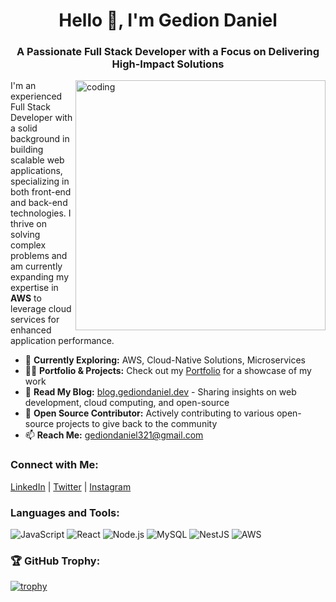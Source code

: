 <h1 align="center">Hello 👋, I'm Gedion Daniel</h1>
<h3 align="center">A Passionate Full Stack Developer with a Focus on Delivering High-Impact Solutions</h3>

<img align="right" alt="coding" width="400" src="https://cdn.dribbble.com/users/1162077/screenshots/3848914/programmer.gif"/>

I'm an experienced Full Stack Developer with a solid background in building scalable web applications, specializing in both front-end and back-end technologies. I thrive on solving complex problems and am currently expanding my expertise in **AWS** to leverage cloud services for enhanced application performance.

- 🌱 **Currently Exploring:** AWS, Cloud-Native Solutions, Microservices
- 👨‍💻 **Portfolio & Projects:** Check out my [Portfolio](https://gediondaniel.dev) for a showcase of my work
- 📝 **Read My Blog:** [blog.gediondaniel.dev](https://blog.gediondaniel.dev) - Sharing insights on web development, cloud computing, and open-source
- 🤝 **Open Source Contributor:** Actively contributing to various open-source projects to give back to the community
- 📫 **Reach Me:** gediondaniel321@gmail.com

<h3 align="left">Connect with Me:</h3>
<p align="left">
  <a href="https://linkedin.com/in/gediontkd" target="blank">LinkedIn</a> |
  <a href="https://twitter.com/gedion_gt" target="blank">Twitter</a> | 
  <a href="https://www.instagram.com/gediondev/" target="blank">Instagram</a> 
</p>

<h3 align="left">Languages and Tools:</h3>

<p align="left">
  <img src="https://img.shields.io/badge/JavaScript-F7DF1E?logo=javascript&logoColor=black" alt="JavaScript"/>
  <img src="https://img.shields.io/badge/React-61DAFB?logo=react&logoColor=black" alt="React"/>
  <img src="https://img.shields.io/badge/Node.js-339933?logo=nodedotjs&logoColor=white" alt="Node.js"/>
  <img src="https://img.shields.io/badge/MySQL-4479A1?logo=mysql&logoColor=white" alt="MySQL"/>
  <img src="https://img.shields.io/badge/NestJS-E0234E?logo=nestjs&logoColor=white" alt="NestJS"/>
  <img src="https://img.shields.io/badge/AWS-232F3E?logo=amazonaws&logoColor=white" alt="AWS"/>
  <!-- Add more icons for the technologies you want to showcase -->
</p>

### 🏆 GitHub Trophy:
[![trophy](https://github-profile-trophy.vercel.app/?username=gediontkd&theme=onedark)](https://github.com/ryo-ma/github-profile-trophy)
